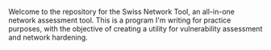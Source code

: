 Welcome to the repository for the Swiss Network Tool, an all-in-one network assessment tool. This is a program I'm writing for practice purposes, with the objective of creating a utility for vulnerability assessment and network hardening.
